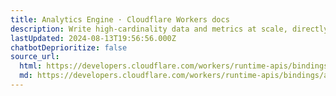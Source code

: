 ```yaml
---
title: Analytics Engine · Cloudflare Workers docs
description: Write high-cardinality data and metrics at scale, directly from Workers.
lastUpdated: 2024-08-13T19:56:56.000Z
chatbotDeprioritize: false
source_url:
  html: https://developers.cloudflare.com/workers/runtime-apis/bindings/analytics-engine/
  md: https://developers.cloudflare.com/workers/runtime-apis/bindings/analytics-engine/index.md
---
```


